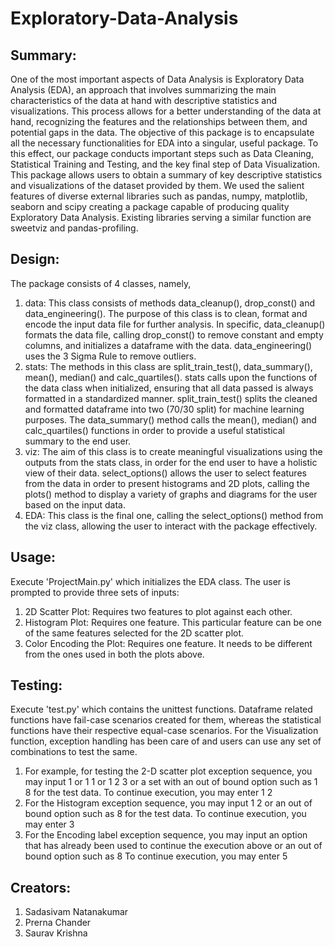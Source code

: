 # Exploratory-Data-Analysis

## Summary:
One of the most important aspects of Data Analysis is Exploratory Data Analysis (EDA), an approach that involves summarizing the main characteristics of the data at hand with descriptive statistics and visualizations. This process allows for a better understanding of the data at hand, recognizing the features and the relationships between them, and potential gaps in the data.
The objective of this package is to encapsulate all the necessary functionalities for EDA into a singular, useful package. To this effect, our package conducts important steps such as Data Cleaning, Statistical Training and Testing, and the key final step of Data Visualization. This package allows users to obtain a summary of key descriptive statistics and visualizations of the dataset provided by them. We used the salient features of diverse external libraries such as pandas, numpy, matplotlib, seaborn and scipy creating a package capable of producing quality Exploratory Data Analysis. Existing libraries serving a similar function are sweetviz and pandas-profiling.

## Design:
The package consists of 4 classes, namely,
1. data: This class consists of methods data_cleanup(), drop_const() and data_engineering(). The purpose of this class is to clean, format and encode the input data file for further analysis. In specific, data_cleanup() formats the data file, calling drop_const() to remove constant and empty columns, and initializes a dataframe with the data. data_engineering() uses the 3 Sigma Rule to remove outliers.
2. stats: The methods in this class are split_train_test(), data_summary(), mean(), median() and calc_quartiles(). stats calls upon the functions of the data class when initialized, ensuring that all data passed is always formatted in a standardized manner. split_train_test() splits the cleaned and formatted dataframe into two (70/30 split) for machine learning purposes. The data_summary() method calls the mean(), median() and calc_quartiles() functions in order to provide a useful statistical summary to the end user.
3. viz: The aim of this class is to create meaningful visualizations using the outputs from the stats class, in order for the end user to have a holistic view of their data. select_options() allows the user to select features from the data in order to present histograms and 2D plots, calling the plots() method to display a variety of graphs and diagrams for the user based on the input data.
4. EDA: This class is the final one, calling the select_options() method from the viz class, allowing the user to interact with the package effectively.

## Usage:
Execute 'ProjectMain.py' which initializes the EDA class.
The user is prompted to provide three sets of inputs:
1. 2D Scatter Plot: Requires two features to plot against each other.
2. Histogram Plot: Requires one feature. This particular feature can be one of the same features selected for the 2D scatter plot.
3. Color Encoding the Plot: Requires one feature. It needs to be different from the ones used in both the plots above.

## Testing:
Execute 'test.py' which contains the unittest functions. Dataframe related functions have fail-case scenarios created for them, whereas the statistical functions have their respective equal-case scenarios. For the Visualization function, exception handling has been care of and users can use any set of combinations to test the same.
1. For example, for testing the 2-D scatter plot exception sequence, you may input 1 or 1 1 or 1 2 3 or a set with an out of bound option such as 1 8 for the test data. To continue execution, you may enter 1 2
2. For the Histogram exception sequence, you may input 1 2 or an out of bound option such as 8 for the test data. To continue execution, you may enter 3
3. For the Encoding label exception sequence, you may input an option that has already been used to continue the execution above or an out of bound option such as 8 To continue execution, you may enter 5
## Creators:
1. Sadasivam Natanakumar
2. Prerna Chander
3. Saurav Krishna
